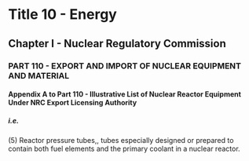 
# Title 10 - Energy
## Chapter I - Nuclear Regulatory Commission
### PART 110 - EXPORT AND IMPORT OF NUCLEAR EQUIPMENT AND MATERIAL
#### Appendix A to Part 110 - Illustrative List of Nuclear Reactor Equipment Under NRC Export Licensing Authority
##### i.e.

(5) Reactor pressure tubes,, tubes especially designed or prepared to contain both fuel elements and the primary coolant in a nuclear reactor.
